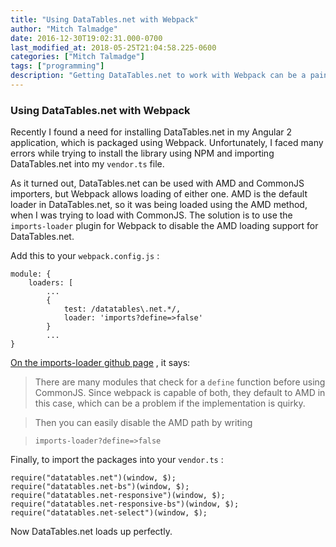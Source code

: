 ```yaml
---
title: "Using DataTables.net with Webpack"
author: "Mitch Talmadge"
date: 2016-12-30T19:02:31.000-0700
last_modified_at: 2018-05-25T21:04:58.225-0600
categories: ["Mitch Talmadge"]
tags: ["programming"]
description: "Getting DataTables.net to work with Webpack can be a pain! I figured it out so you don't have to."
---
```


### Using DataTables\.net with Webpack

Recently I found a need for installing DataTables\.net in my Angular 2 application, which is packaged using Webpack\. Unfortunately, I faced many errors while trying to install the library using NPM and importing DataTables\.net into my `vendor.ts` file\.

As it turned out, DataTables\.net can be used with AMD and CommonJS importers, but Webpack allows loading of either one\. AMD is the default loader in DataTables\.net, so it was being loaded using the AMD method, when I was trying to load with CommonJS\. The solution is to use the `imports-loader` plugin for Webpack to disable the AMD loading support for DataTables\.net\.

Add this to your `webpack.config.js` :
```
module: {
    loaders: [
        ...
        {
            test: /datatables\.net.*/,
            loader: 'imports?define=>false'
        }
        ...
}
```

[On the imports\-loader github page](https://github.com/webpack/imports-loader#disable-amd) , it says:


> There are many modules that check for a `define` function before using CommonJS\. Since webpack is capable of both, they default to AMD in this case, which can be a problem if the implementation is quirky\. 





> Then you can easily disable the AMD path by writing 





> `imports-loader?define=>false` 





Finally, to import the packages into your `vendor.ts` :
```
require("datatables.net")(window, $);
require("datatables.net-bs")(window, $);
require("datatables.net-responsive")(window, $);
require("datatables.net-responsive-bs")(window, $);
require("datatables.net-select")(window, $);
```

Now DataTables\.net loads up perfectly\.




